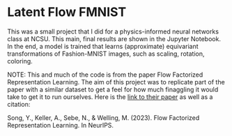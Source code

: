 # Latent Flow FMNIST
 This was a small project that I did for a physics-informed neural networks class at NCSU. This main, final results are shown in the Jupyter Notebook. In the end, a model is trained that learns (approximate) equivariant transformations of Fashion-MNIST images, such as scaling, rotation, coloring.
 
NOTE: This and much of the code is from the paper Flow Factorized Representation Learning. The aim of this project was to replicate part of the paper with a similar dataset to get a feel for how much finaggling it would take to get it to run ourselves. Here is the [link to their paper](https://arxiv.org/abs/2309.13167) as well as a citation: 

Song, Y., Keller, A., Sebe, N., & Welling, M. (2023). Flow Factorized Representation Learning. In NeurIPS.
